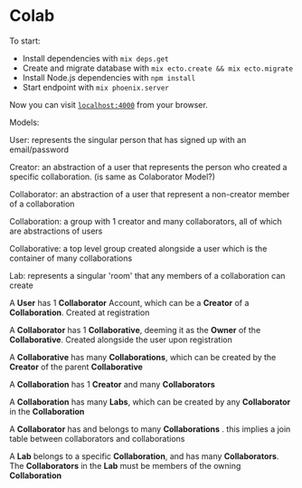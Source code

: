 # Colab

To start:

  * Install dependencies with `mix deps.get`
  * Create and migrate database with `mix ecto.create && mix ecto.migrate`
  * Install Node.js dependencies with `npm install`
  * Start endpoint with `mix phoenix.server`

Now you can visit [`localhost:4000`](http://localhost:4000) from your browser.

Models:

  User:          represents the singular person that has signed up with an email/password

  Creator:       an abstraction of a user that represents the person who created a specific collaboration. (is same as Colaborator Model?)

  Collaborator:  an abstraction of a user that represent a non-creator member of a collaboration

  Collaboration: a group with 1 creator and many collaborators, all of which are abstractions of users

  Collaborative: a top level group created alongside a user which is the container of many collaborations

  Lab:           represents a singular 'room' that any members of a collaboration can create

  A **User** has 1 **Collaborator** Account, which can be a **Creator** of a **Collaboration**. Created at registration

  A **Collaborator** has 1 **Collaborative**, deeming it as the **Owner** of the **Collaborative**. Created alongside the user upon registration

  A **Collaborative** has many **Collaborations**, which can be created by the **Creator** of the parent **Collaborative**

  A **Collaboration** has 1 **Creator** and many **Collaborators**

  A **Collaboration** has many **Labs**, which can be created by any **Collaborator** in the **Collaboration**

  A **Collaborator** has and belongs to many **Collaborations** . this implies a join table between collaborators and collaborations

  A **Lab** belongs to a specific **Collaboration**, and has many **Collaborators**. The **Collaborators** in the **Lab** must be members of the owning **Collaboration**
